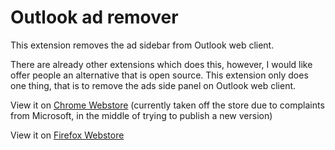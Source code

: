 # Outlook ad remover

This extension removes the ad sidebar from Outlook web client.

There are already other extensions which does this, however, I would like offer people an alternative that is open source. This extension only does one thing, that is to remove the ads side panel on Outlook web client.

View it on [Chrome Webstore](https://chrome.google.com/webstore/detail/outlook-email-ad-remover/kkjehflbllibgnhbikhgfbohmaifgpii?hl=en-GB&authuser=0) (currently taken off the store due to complaints from Microsoft, in the middle of trying to publish a new version)

View it on [Firefox Webstore](https://addons.mozilla.org/en-GB/firefox/addon/email-ad-remover)
